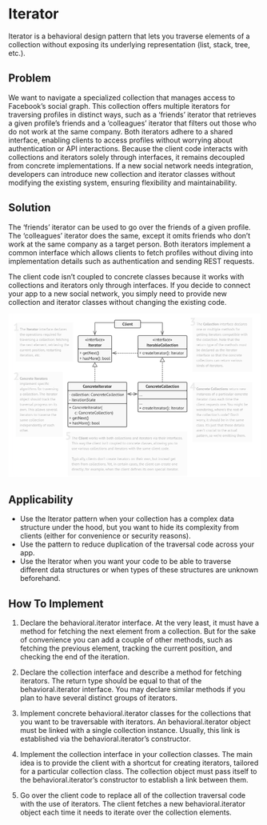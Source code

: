 # Iterator
Iterator is a behavioral design pattern that lets you traverse elements of a collection without exposing its underlying representation (list, stack, tree, etc.).

## Problem
We want to navigate a specialized collection that manages access to Facebook’s social graph. This collection offers multiple iterators for traversing profiles in distinct ways, such as a ‘friends’ iterator that retrieves a given profile’s friends and a ‘colleagues’ iterator that filters out those who do not work at the same company. Both iterators adhere to a shared interface, enabling clients to access profiles without worrying about authentication or API interactions. Because the client code interacts with collections and iterators solely through interfaces, it remains decoupled from concrete implementations. If a new social network needs integration, developers can introduce new collection and iterator classes without modifying the existing system, ensuring flexibility and maintainability.

## Solution
The ‘friends’ iterator can be used to go over the friends of a given profile. The ‘colleagues’ iterator does the same, except it omits friends who don’t work at the same company as a target person. Both iterators implement a common interface which allows clients to fetch profiles without diving into implementation details such as authentication and sending REST requests.

The client code isn’t coupled to concrete classes because it works with collections and iterators only through interfaces. If you decide to connect your app to a new social network, you simply need to provide new collection and iterator classes without changing the existing code.

![img.png](img.png)

## Applicability
- Use the Iterator pattern when your collection has a complex data structure under the hood, but you want to hide its complexity from clients (either for convenience or security reasons).
-  Use the pattern to reduce duplication of the traversal code across your app.
-  Use the Iterator when you want your code to be able to traverse different data structures or when types of these structures are unknown beforehand.

## How To Implement
1. Declare the behavioral.iterator interface. At the very least, it must have a method for fetching the next element from a collection. But for the sake of convenience you can add a couple of other methods, such as fetching the previous element, tracking the current position, and checking the end of the iteration.

2. Declare the collection interface and describe a method for fetching iterators. The return type should be equal to that of the behavioral.iterator interface. You may declare similar methods if you plan to have several distinct groups of iterators.

3. Implement concrete behavioral.iterator classes for the collections that you want to be traversable with iterators. An behavioral.iterator object must be linked with a single collection instance. Usually, this link is established via the behavioral.iterator’s constructor.

4. Implement the collection interface in your collection classes. The main idea is to provide the client with a shortcut for creating iterators, tailored for a particular collection class. The collection object must pass itself to the behavioral.iterator’s constructor to establish a link between them.

5. Go over the client code to replace all of the collection traversal code with the use of iterators. The client fetches a new behavioral.iterator object each time it needs to iterate over the collection elements.